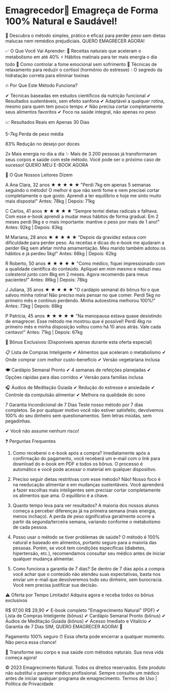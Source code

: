 # Emagrecedor🌱 Emagreça de Forma 100% Natural e Saudável!
📘 Descubra o método simples, prático e eficaz para perder peso sem dietas malucas nem remédios prejudiciais.
QUERO EMAGRECER AGORA!

✅ O Que Você Vai Aprender:
🍵 Receitas naturais que aceleram o metabolismo em até 40%
⚡ Hábitos matinais para ter mais energia o dia todo
🥗 Como controlar a fome emocional sem sofrimento
🧘 Técnicas de relaxamento para reduzir o cortisol (hormônio do estresse)
💧 O segredo da hidratação correta para eliminar toxinas

🔥 Por Que Este Método Funciona?

✔ Técnicas baseadas em estudos científicos da nutrição funcional
✔ Resultados sustentáveis, sem efeito sanfona
✔ Adaptável a qualquer rotina, mesmo para quem tem pouco tempo
✔ Não precisa cortar completamente seus alimentos favoritos
✔ Foco na saúde integral, não apenas no peso

📈 Resultados Reais em Apenas 30 Dias


5-7kg
Perda de peso média

83%
Redução no desejo por doces

2x
Mais energia no dia a dia
✨ Mais de 3.200 pessoas já transformaram seus corpos e saúde com este método. Você pode ser o próximo caso de sucesso!
QUERO MEU E-BOOK AGORA

💬 O Que Nossos Leitores Dizem



A
Ana Clara, 32 anos
★ ★ ★ ★ ★
"Perdi 7kg em apenas 5 semanas seguindo o método! O melhor é que não senti fome e nem precisei cortar completamente o que gosto. Aprendi a ter equilíbrio e hoje me sinto muito mais disposta!"
Antes: 78kg | Depois: 71kg


C
Carlos, 41 anos
★ ★ ★ ★ ★
"Sempre tentei dietas radicais e falhava. Com esse e-book aprendi a mudar meus hábitos de forma gradual. Em 2 meses perdi 9kg e o mais importante: mantive o peso por mais de 1 ano!"
Antes: 92kg | Depois: 83kg


M
Mariana, 28 anos
★ ★ ★ ★ ★
"Depois da gravidez estava com dificuldade para perder peso. As receitas e dicas do e-book me ajudaram a perder 6kg sem afetar minha amamentação. Meu marido também adotou os hábitos e já perdeu 5kg!"
Antes: 68kg | Depois: 62kg


R
Roberto, 50 anos
★ ★ ★ ★ ★
"Como médico, fiquei impressionado com a qualidade científica do conteúdo. Apliquei em mim mesmo e reduzi meu colesterol junto com 8kg em 2 meses. Agora recomendo para meus pacientes!"
Antes: 86kg | Depois: 78kg


J
Juliana, 35 anos
★ ★ ★ ★ ★
"O cardápio semanal do bônus foi o que salvou minha rotina! Não preciso mais pensar no que comer. Perdi 5kg no primeiro mês e continuo perdendo. Minha autoestima melhorou 100%!"
Antes: 73kg | Depois: 68kg


P
Patrícia, 45 anos
★ ★ ★ ★ ★
"Na menopausa estava quase desistindo de emagrecer. Esse método me mostrou que é possível! Perdi 4kg no primeiro mês e minha disposição voltou como há 10 anos atrás. Vale cada centavo!"
Antes: 71kg | Depois: 67kg

🎁 Bônus Exclusivos
(Disponíveis apenas durante esta oferta especial)



📋
Lista de Compras Inteligente
✔ Alimentos que aceleram o metabolismo
✔ Onde comprar com melhor custo-benefício
✔ Versão vegetariana inclusa


🍽️
Cardápio Semanal Pronto
✔ 4 semanas de refeições planejadas
✔ Opções rápidas para dias corridos
✔ Versão para famílias inclusa


🎧
Áudios de Meditação Guiada
✔ Redução do estresse e ansiedade
✔ Controle da compulsão alimentar
✔ Melhora na qualidade do sono


7
Garantia Incondicional de 7 Dias
Teste nosso método por 7 dias completos. Se por qualquer motivo você não estiver satisfeito, devolvemos 100% do seu dinheiro sem questionamentos. Sem letras miúdas, sem pegadinhas.

✔ Você não assume nenhum risco!

❓ Perguntas Frequentes


1. Como receberei o e-book após a compra?
Imediatamente após a confirmação do pagamento, você receberá um e-mail com o link para download do e-book em PDF e todos os bônus. O processo é automático e você pode acessar o material em qualquer dispositivo.

2. Preciso seguir dietas restritivas com esse método?
Não! Nosso foco é na reeducação alimentar e em mudanças sustentáveis. Você aprenderá a fazer escolhas mais inteligentes sem precisar cortar completamente os alimentos que ama. O equilíbrio é a chave.

3. Quanto tempo leva para ver resultados?
A maioria dos nossos alunos começa a perceber diferenças já na primeira semana (mais energia, menos inchaço). A perda de peso significativa geralmente ocorre a partir da segunda/terceira semana, variando conforme o metabolismo de cada pessoa.

4. Posso usar o método se tiver problemas de saúde?
O método é 100% natural e baseado em alimentos, portanto seguro para a maioria das pessoas. Porém, se você tem condições específicas (diabetes, hipertensão, etc.), recomendamos consultar seu médico antes de iniciar qualquer mudança alimentar.

5. Como funciona a garantia de 7 dias?
Se dentro de 7 dias após a compra você achar que o conteúdo não atendeu suas expectativas, basta nos enviar um e-mail que devolveremos todo seu dinheiro, sem burocracia. Você nem precisa justificar sua decisão.

⚠️ Oferta por Tempo Limitado!
Adquira agora e receba todos os bônus exclusivos

R$ 97,00 R$ 29,90
✔ E-book completo "Emagrecimento Natural" (PDF)
✔ Lista de Compras Inteligente (bônus)
✔ Cardápio Semanal Pronto (bônus)
✔ Áudios de Meditação Guiada (bônus)
✔ Acesso Imediato e Vitalício
✔ Garantia de 7 Dias
SIM, QUERO EMAGRECER AGORA! 🚀

Pagamento 100% seguro
⏰ Essa oferta pode encerrar a qualquer momento. Não perca essa chance!

💚 Transforme seu corpo e sua saúde com métodos naturais. Sua nova vida começa agora!

© 2023 Emagrecimento Natural. Todos os direitos reservados.
Este produto não substitui o parecer médico profissional. Sempre consulte um médico antes de iniciar qualquer programa de emagrecimento.
Termos de Uso | Política de Privacidade
